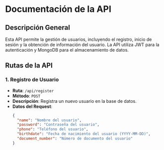 # Documentación de la API

## Descripción General
Esta API permite la gestión de usuarios, incluyendo el registro, inicio de sesión y la obtención de información del usuario. La API utiliza JWT para la autenticación y MongoDB para el almacenamiento de datos.

## Rutas de la API

### 1. Registro de Usuario

- **Ruta**: `/api/register`
- **Método**: `POST`
- **Descripción**: Registra un nuevo usuario en la base de datos.
- **Datos del Request**:
  ```json
  {
    "name": "Nombre del usuario",
    "password": "Contraseña del usuario",
    "phone": "Teléfono del usuario",
    "birthdate": "Fecha de nacimiento del usuario (YYYY-MM-DD)",
    "document_number": "Número de documento del usuario"
  }

